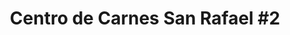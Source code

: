---
title: "Centro de Carnes San Rafael #2"
url: /concepcion/centro-de-carnes-san-rafael-2/
shop: carnicero
---